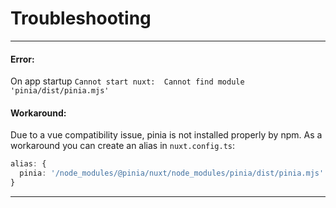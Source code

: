 # Troubleshooting

___
#### Error:
On app startup
`Cannot start nuxt:  Cannot find module 'pinia/dist/pinia.mjs'`

#### Workaround: <br>
Due to a vue compatibility issue, pinia is not installed properly by npm.
As a workaround you can create an alias in `nuxt.config.ts`:

```ts
alias: {
  pinia: '/node_modules/@pinia/nuxt/node_modules/pinia/dist/pinia.mjs'
}
```
___

